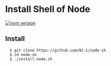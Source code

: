 # Install Shell of Node

[![nvm version](https://img.shields.io/badge/version-v0.1.0-green.svg)][1]

## Install
```
  $ git clone https://github.com/QC-L/node-sh
  $ cd node-sh
  $ ./install-node.sh
```


[1]: https://github.com/QC-L/node-sh/releases/tag/v0.1.0

